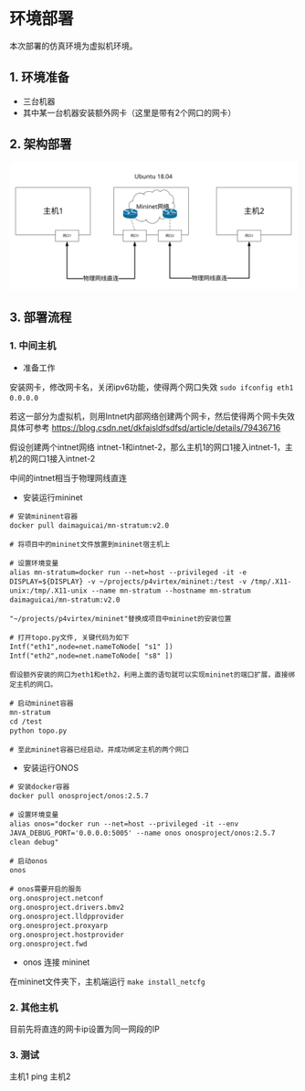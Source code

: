 # 环境部署
本次部署的仿真环境为虚拟机环境。
## 1. 环境准备

- 三台机器
- 其中某一台机器安装额外网卡（这里是带有2个网口的网卡）
## 2. 架构部署
![Alt text](./img/%E6%96%B9%E6%A1%88%E9%83%A8%E7%BD%B2.svg)

## 3. 部署流程
### 1. 中间主机
- 准备工作

安装网卡，修改网卡名，关闭ipv6功能，使得两个网口失效
`sudo ifconfig eth1 0.0.0.0`

若这一部分为虚拟机，则用Intnet内部网络创建两个网卡，然后使得两个网卡失效
具体可参考 https://blog.csdn.net/dkfajsldfsdfsd/article/details/79436716

假设创建两个intnet网络 intnet-1和intnet-2，那么主机1的网口1接入intnet-1，主机2的网口1接入intnet-2

中间的intnet相当于物理网线直连

- 安装运行mininet
```
# 安装mininent容器
docker pull daimaguicai/mn-stratum:v2.0

# 将项目中的mininet文件放置到mininet宿主机上

# 设置环境变量
alias mn-stratum=docker run --net=host --privileged -it -e DISPLAY=${DISPLAY} -v ~/projects/p4virtex/mininet:/test -v /tmp/.X11-unix:/tmp/.X11-unix --name mn-stratum --hostname mn-stratum daimaguicai/mn-stratum:v2.0

"~/projects/p4virtex/mininet"替换成项目中mininet的安装位置

# 打开topo.py文件, 关键代码为如下
Intf("eth1",node=net.nameToNode[ "s1" ]) 
Intf("eth2",node=net.nameToNode[ "s8" ])

假设额外安装的网口为eth1和eth2，利用上面的语句就可以实现mininet的端口扩展，直接绑定主机的网口。

# 启动mininet容器
mn-stratum
cd /test
python topo.py

# 至此mininet容器已经启动，并成功绑定主机的两个网口
```

- 安装运行ONOS
```
# 安装docker容器
docker pull onosproject/onos:2.5.7

# 设置环境变量
alias onos="docker run --net=host --privileged -it --env JAVA_DEBUG_PORT='0.0.0.0:5005' --name onos onosproject/onos:2.5.7 clean debug"

# 启动onos
onos

# onos需要开启的服务
org.onosproject.netconf
org.onosproject.drivers.bmv2
org.onosproject.lldpprovider
org.onosproject.proxyarp
org.onosproject.hostprovider
org.onosproject.fwd
```

- onos 连接 mininet

在mininet文件夹下，主机端运行
`make install_netcfg`
### 2. 其他主机
目前先将直连的网卡ip设置为同一网段的IP
### 3. 测试
主机1 ping 主机2


